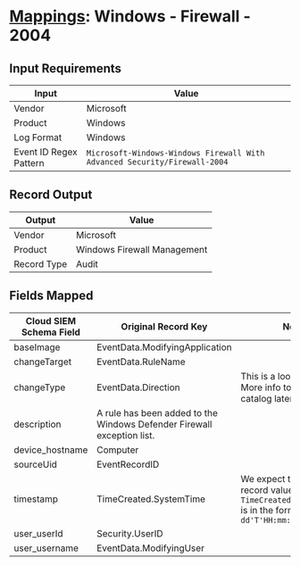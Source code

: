 # [Mappings](README.md): Windows - Firewall - 2004

## Input Requirements

|Input|Value|
|-----|-----|
|Vendor|Microsoft|
|Product|Windows|
|Log Format|Windows|
|Event ID Regex Pattern|`Microsoft-Windows-Windows Firewall With Advanced Security/Firewall-2004`|

## Record Output

|Output|Value|
|------|-----|
|Vendor|Microsoft|
|Product|Windows Firewall Management|
|Record Type|Audit|

## Fields Mapped

|Cloud SIEM Schema Field|Original Record Key|Notes|
|-----------------------|-------------------|-----|
|baseImage|EventData.ModifyingApplication||
|changeTarget|EventData.RuleName||
|changeType|EventData.Direction|This is a lookup field. More info to come in the catalog later...|
|description|A rule has been added to the Windows Defender Firewall exception list.||
|device_hostname|Computer||
|sourceUid|EventRecordID||
|timestamp|TimeCreated.SystemTime|We expect the orginal record value of `TimeCreated.SystemTime` is in the format `yyyy-MM-dd'T'HH:mm:ss.SSSSSSSSSZ`|
|user_userId|Security.UserID||
|user_username|EventData.ModifyingUser||

